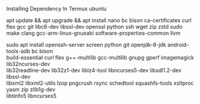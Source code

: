 Installing Dependency In Termux ubuntu

apt update && apt upgrade && apt install nano bc bison ca-certificates curl flex gcc git libc6-dev libssl-dev openssl python ssh wget zip zstd sudo make clang gcc-arm-linux-gnueabi software-properties-common llvm

sudo apt install openssh-server screen python git openjdk-8-jdk android-tools-adb bc bison \
build-essential curl flex g++-multilib gcc-multilib gnupg gperf imagemagick lib32ncurses-dev \
lib32readline-dev lib32z1-dev  liblz4-tool libncurses5-dev libsdl1.2-dev libssl-dev \
libxml2 libxml2-utils lzop pngcrush rsync schedtool squashfs-tools xsltproc yasm zip zlib1g-dev \
libtinfo5 libncurses5

